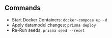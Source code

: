 ## Commands
* Start Docker Containers: `docker-compose up -d`
* Apply datamodel changes: `prisma deploy`
* Re-Run seeds: `prisma seed --reset`
